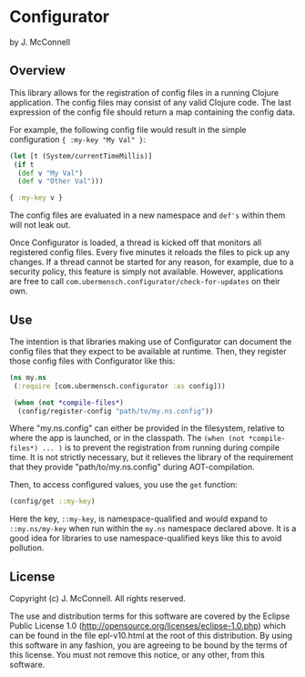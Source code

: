 # Configurator

by J. McConnell

## Overview

This library allows for the registration of config files in a running Clojure
application. The config files may consist of any valid Clojure code. The last
expression of the config file should return a map containing the config data.

For example, the following config file would result in the simple configuration
`{ :my-key "My Val" }`:

```clj
(let [t (System/currentTimeMillis)]
 (if t
  (def v "My Val")
  (def v "Other Val")))

{ :my-key v }
```

The config files are evaluated in a new namespace and `def's` within them will
not leak out.

Once Configurator is loaded, a thread is kicked off that monitors all
registered config files. Every five minutes it reloads the files to pick up
any changes. If a thread cannot be started for any reason, for example, due to
a security policy, this feature is simply not available. However, applications
are free to call `com.ubermensch.configurator/check-for-updates` on their own.

## Use

The intention is that libraries making use of Configurator can document
the config files that they expect to be available at runtime. Then, they
register those config files with Configurator like this:

```clj
(ns my.ns
 (:require [com.ubermensch.configurator :as config]))

 (when (not *compile-files*)
  (config/register-config "path/to/my.ns.config"))
```

Where "my.ns.config" can either be provided in the filesystem, relative to
where the app is launched, or in the classpath. The `(when (not *compile-files*)
... )` is to prevent the registration from running during compile time. It is
not strictly necessary, but it relieves the library of the requirement that
they provide "path/to/my.ns.config" during AOT-compilation.

Then, to access configured values, you use the `get` function:

```clj
(config/get ::my-key)
```

Here the key, `::my-key`, is namespace-qualified and would expand to
`::my.ns/my-key` when run within the `my.ns` namespace declared above. It
is a good idea for libraries to use namespace-qualified keys like this to
avoid pollution.

## License

Copyright (c) J. McConnell. All rights reserved.

The use and distribution terms for this software are covered by the
Eclipse Public License 1.0 (http://opensource.org/licenses/eclipse-1.0.php)
which can be found in the file epl-v10.html at the root of this distribution.
By using this software in any fashion, you are agreeing to be bound by the
terms of this license.  You must not remove this notice, or any other, from
this software.
